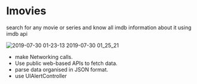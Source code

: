 # Imovies

search for any movie or series and know all imdb information about it using imdb api

![2019-07-30 01-23-13 2019-07-30 01_25_21](https://user-images.githubusercontent.com/46874509/62089356-ecc22480-b268-11e9-914b-cfdd89398bd0.gif)

* make Networking calls.
* Use public web-based APIs to fetch data.
* parse data organised in JSON format.
* use UIAlertController
